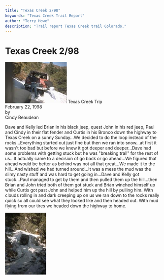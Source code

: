 ```yaml
---
title: "Texas Creek 2/98"
keywords: "Texas Creek Trail Report"
author: "Terry Howe"
description: "Trail report Texas Creek trail Colorado."
---
```

# Texas Creek 2/98

![Dave getting some help on Texas Creek](../../img/terry/trail/tc980201.jpg) Texas Creek Trip  
February 22, 1998  
by  
Cindy Beaudean  

Dave and Kelly led Brian in his black jeep, quest John in his red jeep, Paul and Cindy in their flat fender and Curtis in his Bronco down the highway to Texas Creek on a sunny Sunday...We decided to do the loop instead of the rocks...Everything started out just fine but then we ran into snow...at first it wasn't too bad but before we knew it got deeper and deeper...Dave had some problems with getting stuck but he was "breaking trail" for the rest of us...It actually came to a decision of go back or go ahead...We figured that ahead would be better as behind was not all that great...We made it to the hill...And wished we had turned around...It was a mess the mud was the slimy nasty stuff and was hard to get going in...Dave and Kelly got stuck...Paul managed to get by them and then pulled them up the hill...then Brian and John tried both of them got stuck and Brian winched himself up while Curtis got past John and helped him up the hill by pulling him. With clouds rolling in and dark creeping up on us we ran down to the rocks really quick so all could see what they looked like and then headed out. With mud flying from our tires we headed down the highway to home. 

![Paul working the snow on Texas Creek](../../img/terry/trail/tc980202.jpg)